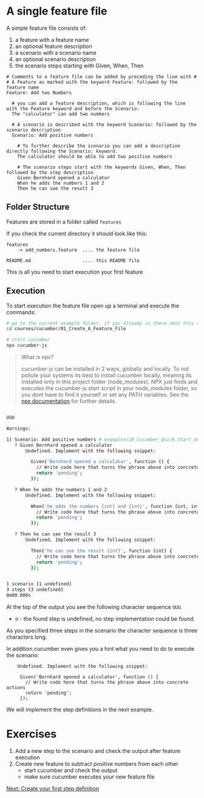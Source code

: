 # A single feature file

A simple feature file consists of:

1. a feature with a feature name
1. an optional feature description
1. a scenario with a scenario name
1. an optional scenario description
1. the scenario steps starting with Given, When, Then


```gherkin
# Comments to a feature file can be added by preceding the line with #
# A Feature as marked with the keyword Feature: followed by the feature name
Feature: Add two Numbers

  # you can add a feature description, which is following the line with the Feature keyword and before the Scenario: 
  The "calculator" can add two numbers

  # A scenario is described with the keyword Scenario: followed by the scenario description
  Scenario: Add positive numbers
    
    # To further describe the scenario you can add a description directly following the Scenario: keyword.
    The calculator should be able to add two positive numbers
    
    # The scenario steps start with the keywords Given, When, Then followed by the step description
    Given Bernhard opened a calculator
    When he adds the numbers 1 and 2
    Then he can see the result 3
```

## Folder Structure

Features are stored in a folder called ``features``

If you check the current directory it should look like this:

````
features
    -> add_numbers.feature  .... the feature file

README.md                   .... this README file
````

This is all you need to start execution your first feature

## Execution

To start execution the feature file open up a terminal and execute the commands:

````bash
# go to the current example folder, if you already in there omit this command
cd courses/cucumber/01_Create_A_Feature_File

# start cucumber
npx cucumber-js
````

> What is npx?
> 
> cucumber-js can be installed in 2 ways, globally and locally. To not pollute your systems its best to install
> cucumber locally, meaning its installed only in this project folder (node_modules). NPX just finds and executes
> the cucumber-js start script in your node_modules folder, so you dont have to find it yourself or set any PATH variables.
> See the [npx documentation](https://www.npmjs.com/package/npx) for further details.

```bash

UUU

Warnings:

1) Scenario: Add positive numbers # examples\10_Cucumber_Quick_Start_Guide\01_Create_A_Feature_File\features\add_numbers.feature:5
   ? Given Bernhard opened a calculator
       Undefined. Implement with the following snippet:

         Given('Bernhard opened a calculator', function () {
           // Write code here that turns the phrase above into concrete actions
           return 'pending';
         });

   ? When he adds the numbers 1 and 2
       Undefined. Implement with the following snippet:

         When('he adds the numbers {int} and {int}', function (int, int2) {
           // Write code here that turns the phrase above into concrete actions
           return 'pending';
         });

   ? Then he can see the result 3
       Undefined. Implement with the following snippet:

         Then('he can see the result {int}', function (int) {
           // Write code here that turns the phrase above into concrete actions
           return 'pending';
         });


1 scenario (1 undefined)
3 steps (3 undefined)
0m00.000s

```

At the top of the output you see the following character sequence `UUU`.

* `U` - the found step is undefined, no step implementation could be found.

As you specified three steps in the scenario the character sequence is three characters long.

In addition cucumber even gives you a hint what you need to do to execute the scenario:

````
    Undefined. Implement with the following snippet:
    
     Given('Bernhard opened a calculator', function () {
       // Write code here that turns the phrase above into concrete actions
       return 'pending';
     });

````

We will implement the step definitions in the next example.

# Exercises

1. Add a new step to the scenario and check the output after feature execution
1. Create new feature to subtract positive numbers from each other
    * start cucumber and check the output
    * make sure cucumber executes your new feature file



[Next: Create your first step definition](../02_Create_The_Step_Definition/README.md)